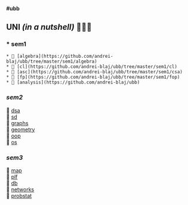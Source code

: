 #### #ubb ####

## UNI *(in a nutshell)* 👨🏼‍💻 ##

### * sem1 ###

	* 📌 [algebra](https://github.com/andrei-blaj/ubb/tree/master/sem1/algebra)
	* 📌 [cl](https://github.com/andrei-blaj/ubb/tree/master/sem1/cl)
	* 📌 [asc](https://github.com/andrei-blaj/ubb/tree/master/sem1/csa)
	* 📌 [fp](https://github.com/andrei-blaj/ubb/tree/master/sem1/fop)
	* 📌 [analysis](https://github.com/andrei-blaj/ubb)

### *sem2* ###

📌 [dsa](https://github.com/andrei-blaj/ubb/tree/master/sem2/SDA) <br />
📌 [sd](https://github.com/andrei-blaj/ubb/tree/master/sem2/Sisteme%20Dinamice) <br />
📌 [graphs](https://github.com/andrei-blaj/ubb/tree/master/sem2/Algoritmica%20Grafelor) <br />
📌 [geometry](https://github.com/andrei-blaj/ubb/tree/master/sem2/Geometrie) <br />
📌 [oop](https://github.com/andrei-blaj/ubb/tree/master/sem2/OOP) <br />
📌 [os](https://github.com/andrei-blaj/ubb/tree/master/sem2/OS) <br />

### *sem3* ###

📌 [map](https://github.com/andrei-blaj/ubb/tree/master/sem3/map) <br />
📌 [plf](https://github.com/andrei-blaj/ubb/tree/master/sem3/plf) <br />
📌 [db](https://github.com/andrei-blaj/ubb/tree/master/sem3/db) <br />
📌 [networks](https://github.com/andrei-blaj/ubb/tree/master/sem3/networks) <br />
📌 [probstat](https://github.com/andrei-blaj/ubb/tree/master/sem3/probstat) <br />
